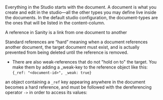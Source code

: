 
Everything in the Studio starts with the document. A document is what you create and edit in the studio—all the other types you may define live inside the documents. In the default studio configuration, the document-types are the ones that will be listed in the content-column.

A reference in Sanity is a link from one document to another

Standard references are “hard” meaning when a document references another document, the target document must exist, and is actually prevented from being deleted until the reference is removed.
- There are also weak-references that do not "hold on to" the target. You make them by adding a _weak-key to the reference object like this: `{_ref: "<document-id>", _weak: true}`

an object containing a `_ref` key appearing anywhere in the document becomes a hard reference, and must be followed with the dereferencing operator `->` in order to access its values:
